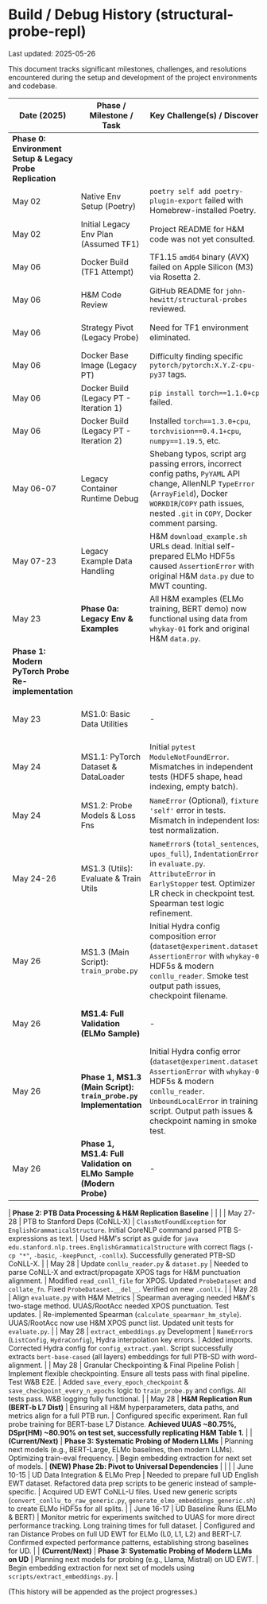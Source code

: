 # Build / Debug History (structural-probe-repl)

Last updated: 2025-05-26

This document tracks significant milestones, challenges, and resolutions encountered during the setup and development of the project environments and codebase.

| Date (2025) | Phase / Milestone / Task                  | Key Challenge(s) / Discovery                                                                  | Outcome / Fix / Decision                                                                                                                                                                 |
|-------------|-------------------------------------------|-----------------------------------------------------------------------------------------------|----------------------------------------------------------------------------------------------------------------------------------------------------------------------------|
| **Phase 0: Environment Setup & Legacy Probe Replication** |                                                                                               |                                                                                                                                                                              |
| May 02      | Native Env Setup (Poetry)                 | `poetry self add poetry-plugin-export` failed with Homebrew-installed Poetry.                 | Unlinkable brew files. Re-installed Poetry via `pipx` for user-space isolation; plugin installed cleanly.                                                                  |
| May 02      | Initial Legacy Env Plan (Assumed TF1)     | Project README for H&M code was not yet consulted.                                            | Initial plan assumed TensorFlow 1.x for legacy probe.                                                                                                                      |
| May 06      | Docker Build (TF1 Attempt)                | TF1.15 `amd64` binary (AVX) failed on Apple Silicon (M3) via Rosetta 2.                       | `Illegal instruction`. Confirmed AVX issue.                                                                                                                                |
| May 06      | H&M Code Review                           | GitHub README for `john-hewitt/structural-probes` reviewed.                                   | **Critical Discovery:** Original H&M code is PyTorch-based (~v1.0-1.3), not TensorFlow.                                                                                     |
| May 06      | Strategy Pivot (Legacy Probe)             | Need for TF1 environment eliminated.                                                          | Switched plan to target a PyTorch 1.x CPU environment (`linux/amd64`) for legacy code.                                                                                       |
| May 06      | Docker Base Image (Legacy PT)             | Difficulty finding specific `pytorch/pytorch:X.Y.Z-cpu-py37` tags.                            | Decided to use `python:3.7-slim-buster` as base and install PyTorch 1.x + dependencies via `pip`.                                                                          |
| May 06      | Docker Build (Legacy PT - Iteration 1)    | `pip install torch==1.1.0+cpu` failed.                                                        | `No matching distribution`. `pip` listed `1.3.0+cpu` as available.                                                                                                         |
| May 06      | Docker Build (Legacy PT - Iteration 2)    | Installed `torch==1.3.0+cpu`, `torchvision==0.4.1+cpu`, `numpy==1.19.5`, etc.                 | **Build Succeeded.** Core legacy dependencies installed.                                                                                                                   |
| May 06-07   | Legacy Container Runtime Debug            | Shebang typos, script arg passing errors, incorrect config paths, `PyYAML` API change, AllenNLP `TypeError` (`ArrayField`), Docker `WORKDIR`/`COPY` path issues, nested `.git` in `COPY`, Docker comment parsing. | Iteratively fixed scripts, Dockerfile, pinned `PyYAML==3.13`, `overrides==3.1.0`, `typing-extensions==3.7.4`. Used `.dockerignore`. Environment stabilized.               |
| May 07-23   | Legacy Example Data Handling              | H&M `download_example.sh` URLs dead. Initial self-prepared ELMo HDF5s caused `AssertionError` with original H&M `data.py` due to MWT counting. | Discovered `whykay-01` fork with original H&M sample data (CoNLLU, ELMo HDF5, BERT `.params`). Reverted `data.py` to original H&M version. Updated Dockerfile to `COPY` sourced data. |
| May 23      | **Phase 0a: Legacy Env & Examples**       | All H&M examples (ELMo training, BERT demo) now functional using data from `whykay-01` fork and original H&M `data.py`. | **COMPLETE.** Legacy probe pipeline verified. UUAS ~0.27 (ELMo dist), Spearman ~0.45 (ELMo dist), RootAcc ~0.08 (ELMo depth), BERT demo visualizations generated. |
| **Phase 1: Modern PyTorch Probe Re-implementation** |                                                                                               |                                                                                                                                                                              |
| May 23      | MS1.0: Basic Data Utilities               | -                                                                                             | Implemented `conllu_reader.py` (MWT-filtering) & `gold_labels.py` (depths/distances). Unit tests (own + independent) pass.                                                |
| May 24      | MS1.1: PyTorch Dataset & DataLoader     | Initial `pytest` `ModuleNotFoundError`. Mismatches in independent tests (HDF5 shape, head indexing, empty batch). | Fixed `pyproject.toml` & test imports. Corrected independent tests & `collate_fn` for empty batch. All `Dataset` tests pass.                                       |
| May 24      | MS1.2: Probe Models & Loss Fns          | `NameError` (Optional), `fixture 'self'` error in tests. Mismatch in independent loss test normalization. | Imported `Optional`. Fixed test fns. Corrected independent loss test to match H&M $L^2$ normalization. All model/loss tests pass.                               |
| May 24-26   | MS1.3 (Utils): Evaluate & Train Utils   | `NameError`s (`total_sentences`, `upos_full`), `IndentationError` in `evaluate.py`. `AttributeError` in `EarlyStopper` test. Optimizer LR check in checkpoint test. Spearman test logic refinement. | Fixed variable scoping & indentation. Corrected `EarlyStopper` property. Updated optimizer LR test assertion. Refined `calculate_spearmanr` to match H&M. All utility tests pass. |
| May 26      | MS1.3 (Main Script): `train_probe.py`   | Initial Hydra config composition error (`dataset@experiment.dataset`). `AssertionError` with `whykay-01` HDF5s & modern `conllu_reader`. Smoke test output path issues, checkpoint filename. | Resolved Hydra config by ensuring `experiment/*.yaml` pointed to self-generated HDF5s. Fixed smoke test output path logic & checkpoint naming. Implemented training script. |
| May 26      | **MS1.4: Full Validation (ELMo Sample)**| -                                                                                             | Successfully ran modern `train_probe.py` for distance & depth probes on self-generated ELMo sample using MPS. Achieved plausible metrics.        |
| May 26      | **Phase 1, MS1.3 (Main Script): `train_probe.py` Implementation**              | Initial Hydra config error (`dataset@experiment.dataset`). `AssertionError` with `whykay-01` HDF5s & modern `conllu_reader`. `UnboundLocalError` in training script. Output path issues & checkpoint naming in smoke test. | Resolved Hydra config. Switched modern probe to use self-generated ELMo HDF5s. Fixed `best_dev_metric_value_for_checkpointing` init. Corrected smoke test output path logic & checkpoint naming. Implemented H&M-style optimizer reset and LR decay (`LRSchedulerWithOptimizerReset`). |
| May 26      | **Phase 1, MS1.4: Full Validation on ELMo Sample (Modern Probe)**              | -                                                                                                                                                            | Successfully ran `train_probe.py` for both distance & depth probes on self-generated ELMo sample data using MPS. H&M LR decay/optimizer reset verified. Achieved plausible metrics. **Phase 1 COMPLETE.** |

| **Phase 2: PTB Data Processing & H&M Replication Baseline** |                                                                                               |                                                                                                                                                                              |
| May 27-28   | PTB to Stanford Deps (CoNLL-X)          | `ClassNotFoundException` for `EnglishGrammaticalStructure`. Initial CoreNLP command parsed PTB S-expressions as text. | Used H&M's script as guide for `java edu.stanford.nlp.trees.EnglishGrammaticalStructure` with correct flags (`-cp "*"`, `-basic`, `-keepPunct`, `-conllx`). Successfully generated PTB-SD CoNLL-X. |
| May 28      | Update `conllu_reader.py` & `dataset.py`  | Needed to parse CoNLL-X and extract/propagate XPOS tags for H&M punctuation alignment.        | Modified `read_conll_file` for XPOS. Updated `ProbeDataset` and `collate_fn`. Fixed `ProbeDataset.__del__`. Verified on new `.conllx`.                                |
| May 28      | Align `evaluate.py` with H&M Metrics    | Spearman averaging needed H&M's two-stage method. UUAS/RootAcc needed XPOS punctuation. Test updates. | Re-implemented Spearman (`calculate_spearmanr_hm_style`). UUAS/RootAcc now use H&M XPOS punct list. Updated unit tests for `evaluate.py`.                                 |
| May 28      | `extract_embeddings.py` Development     | `NameError`s (`ListConfig`, `HydraConfig`), Hydra interpolation key errors.                 | Added imports. Corrected Hydra config for `config_extract.yaml`. Script successfully extracts `bert-base-cased` (all layers) embeddings for full PTB-SD with word-alignment. |
| May 28      | Granular Checkpointing & Final Pipeline Polish | Implement flexible checkpointing. Ensure all tests pass with final pipeline. Test W&B E2E. | Added `save_every_epoch_checkpoint` & `save_checkpoint_every_n_epochs` logic to `train_probe.py` and configs. All tests pass. W&B logging fully functional.             |
| May 28      | **H&M Replication Run (BERT-b L7 Dist)**  | Ensuring all H&M hyperparameters, data paths, and metrics align for a full PTB run.          | Configured specific experiment. Ran full probe training for BERT-base L7 Distance. **Achieved UUAS ~80.75%, DSpr(HM) ~80.90% on test set, successfully replicating H&M Table 1.** |
| **(Current/Next)** | **Phase 3: Systematic Probing of Modern LLMs** | Planning next models (e.g., BERT-Large, ELMo baselines, then modern LLMs). Optimizing train-eval frequency. | Begin embedding extraction for next set of models.                                                              | **(NEW) Phase 2b: Pivot to Universal Dependencies** |                                                                                               |                                                                                                                                                                              |
| June 10-15  | UD Data Integration & ELMo Prep           | Needed to prepare full UD English EWT dataset. Refactored data prep scripts to be generic instead of sample-specific. | Acquired UD EWT CoNLL-U files. Used new generic scripts (`convert_conllu_to_raw_generic.py`, `generate_elmo_embeddings_generic.sh`) to create ELMo HDF5s for all splits. |
| June 16-17  | UD Baseline Runs (ELMo & BERT)            | Monitor metric for experiments switched to UUAS for more direct performance tracking. Long training times for full dataset. | Configured and ran Distance Probes on full UD EWT for ELMo (L0, L1, L2) and BERT-L7. Confirmed expected performance patterns, establishing strong baselines for UD. |
| **(Current/Next)** | **Phase 3: Systematic Probing of Modern LLMs on UD** | Planning next models for probing (e.g., Llama, Mistral) on UD EWT.                               | Begin embedding extraction for next set of models using `scripts/extract_embeddings.py`.                                                                               |

(This history will be appended as the project progresses.)
